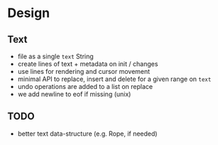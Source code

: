 # Design

## Text

- file as a single `text` String
- create lines of text + metadata on init / changes
- use lines for rendering and cursor movement
- minimal API to replace, insert and delete for a given range on `text`
- undo operations are added to a list on replace
- we add newline to eof if missing (unix)

## TODO 

- better text data-structure (e.g. Rope, if needed)
